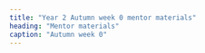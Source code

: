 ```yaml
---
title: "Year 2 Autumn week 0 mentor materials"
heading: "Mentor materials"
caption: "Autumn week 0"
---
```



